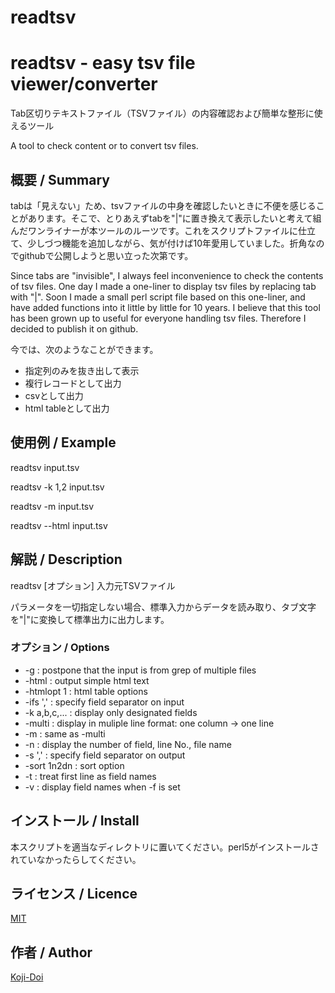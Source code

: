 # readtsv
readtsv - easy tsv file viewer/converter
====

Tab区切りテキストファイル（TSVファイル）の内容確認および簡単な整形に使えるツール

A tool to check content or to convert tsv files.

## 概要 / Summary
tabは「見えない」ため、tsvファイルの中身を確認したいときに不便を感じることがあります。そこで、とりあえずtabを"|"に置き換えて表示したいと考えて組んだワンライナーが本ツールのルーツです。これをスクリプトファイルに仕立て、少しづつ機能を追加しながら、気が付けば10年愛用していました。折角なのでgithubで公開しようと思い立った次第です。

Since tabs are "invisible", I always feel inconvenience to check the contents of tsv files.  One day I made a one-liner to display tsv files by replacing tab with "|". Soon I made a small perl script file based on this one-liner, and have added functions into it little by little for 10 years. I believe that this tool has been grown up to useful for everyone handling tsv files. Therefore I decided to publish it on github.

今では、次のようなことができます。
* 指定列のみを抜き出して表示
* 複行レコードとして出力
* csvとして出力
* html tableとして出力

## 使用例 / Example
readtsv input.tsv

readtsv -k 1,2 input.tsv

readtsv -m input.tsv

readtsv --html input.tsv

## 解説 / Description

readtsv [オプション] 入力元TSVファイル

パラメータを一切指定しない場合、標準入力からデータを読み取り、タブ文字を"|"に変換して標準出力に出力します。


### オプション / Options

 * -g           : postpone that the input is from grep of multiple files
 * -html        : output simple html text
 * -htmlopt 1   : html table options
 * -ifs ','     : specify field separator on input
 * -k a,b,c,... : display only designated fields
 * -multi       : display in muliple line format: one column -> one line
 * -m           : same as -multi
 * -n           : display the number of field, line No., file name
 * -s ','       : specify field separator on output
 * -sort 1n2dn  : sort option
 * -t           : treat first line as field names
 * -v           : display field names when -f is set

## インストール / Install
本スクリプトを適当なディレクトリに置いてください。perl5がインストールされていなかったらしてください。

## ライセンス / Licence

[MIT](https://github.com/tcnksm/tool/blob/master/LICENCE)

## 作者 / Author

[Koji-Doi](https://github.com/Koji-Doi)
